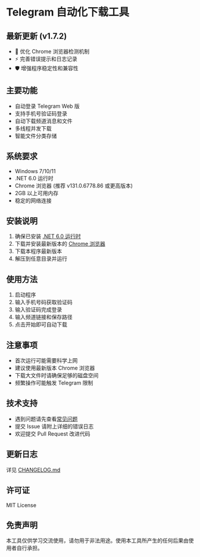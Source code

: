 # Telegram 自动化下载工具

## 最新更新 (v1.7.2)
- 🚀 优化 Chrome 浏览器检测机制
- ⚡️ 完善错误提示和日志记录
- 🛡️ 增强程序稳定性和兼容性

## 主要功能
- 自动登录 Telegram Web 版
- 支持手机号验证码登录
- 自动下载频道消息和文件
- 多线程并发下载
- 智能文件分类存储

## 系统要求
- Windows 7/10/11
- .NET 6.0 运行时
- Chrome 浏览器 (推荐 v131.0.6778.86 或更高版本)
- 2GB 以上可用内存
- 稳定的网络连接

## 安装说明
1. 确保已安装 [.NET 6.0 运行时](https://dotnet.microsoft.com/download/dotnet/6.0)
2. 下载并安装最新版本的 [Chrome 浏览器](https://www.google.com/chrome/)
3. 下载本程序最新版本
4. 解压到任意目录并运行

## 使用方法
1. 启动程序
2. 输入手机号码获取验证码
3. 输入验证码完成登录
4. 输入频道链接和保存路径
5. 点击开始即可自动下载

## 注意事项
- 首次运行可能需要科学上网
- 建议使用最新版本 Chrome 浏览器
- 下载大文件时请确保足够的磁盘空间
- 频繁操作可能触发 Telegram 限制

## 技术支持
- 遇到问题请先查看[常见问题](docs/FAQ.md)
- 提交 Issue 请附上详细的错误日志
- 欢迎提交 Pull Request 改进代码

## 更新日志
详见 [CHANGELOG.md](CHANGELOG.md)

## 许可证
MIT License

## 免责声明
本工具仅供学习交流使用，请勿用于非法用途。使用本工具所产生的任何后果由使用者自行承担。
